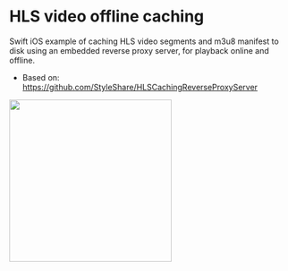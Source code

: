 # HLS video offline caching
Swift iOS example of caching HLS video segments and m3u8 manifest to disk using an embedded reverse proxy server, for playback online and offline.
- Based on: https://github.com/StyleShare/HLSCachingReverseProxyServer

<img src="https://user-images.githubusercontent.com/1370704/130607724-02f13dc1-1d5d-4627-b14b-dc188ce58f5d.png" width="290">
